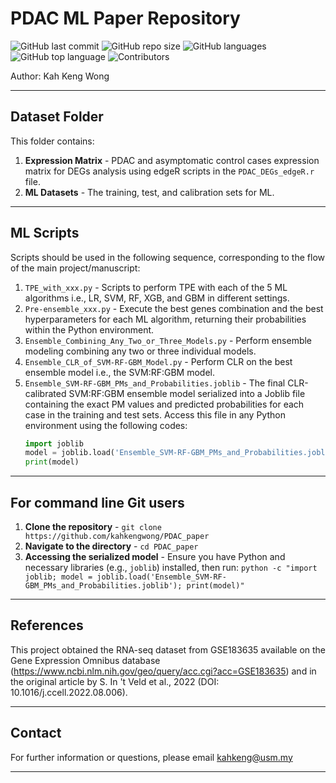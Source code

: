 # PDAC ML Paper Repository
![GitHub last commit](https://img.shields.io/github/last-commit/kahkengwong/PDAC_paper)
![GitHub repo size](https://img.shields.io/github/repo-size/kahkengwong/PDAC_paper)
![GitHub languages](https://img.shields.io/github/languages/count/kahkengwong/PDAC_paper)
![GitHub top language](https://img.shields.io/github/languages/top/kahkengwong/PDAC_paper)
![Contributors](https://img.shields.io/github/contributors/kahkengwong/PDAC_paper)

Author: Kah Keng Wong  

---

## Dataset Folder
This folder contains:
1. **Expression Matrix** - PDAC and asymptomatic control cases expression matrix for DEGs analysis using edgeR scripts in the `PDAC_DEGs_edgeR.r` file.
2. **ML Datasets** - The training, test, and calibration sets for ML.

---

## ML Scripts
Scripts should be used in the following sequence, corresponding to the flow of the main project/manuscript:
1. `TPE_with_xxx.py` - Scripts to perform TPE with each of the 5 ML algorithms i.e., LR, SVM, RF, XGB, and GBM in different settings.
2. `Pre-ensemble_xxx.py` - Execute the best genes combination and the best hyperparameters for each ML algorithm, returning their probabilities within the Python environment.
3. `Ensemble_Combining_Any_Two_or_Three_Models.py` - Perform ensemble modeling combining any two or three individual models.
4. `Ensemble_CLR_of_SVM-RF-GBM_Model.py` - Perform CLR on the best ensemble model i.e., the SVM:RF:GBM model.
5. `Ensemble_SVM-RF-GBM_PMs_and_Probabilities.joblib` - The final CLR-calibrated SVM:RF:GBM ensemble model serialized into a Joblib file containing the exact PM values and predicted probabilities for each case in the training and test sets. Access this file in any Python environment using the following codes:
    ```python
    import joblib
    model = joblib.load('Ensemble_SVM-RF-GBM_PMs_and_Probabilities.joblib')
    print(model)
    ```

---

## For command line Git users
1. **Clone the repository** - ```git clone https://github.com/kahkengwong/PDAC_paper```
2. **Navigate to the directory** - ```cd PDAC_paper```
3. **Accessing the serialized model** - Ensure you have Python and necessary libraries (e.g., `joblib`) installed, then run: ```python -c "import joblib; model = joblib.load('Ensemble_SVM-RF-GBM_PMs_and_Probabilities.joblib'); print(model)"```

---

## References
This project obtained the RNA-seq dataset from GSE183635 available on the Gene Expression Omnibus database (https://www.ncbi.nlm.nih.gov/geo/query/acc.cgi?acc=GSE183635) and in the original article by S. In 't Veld et al., 2022 (DOI: 10.1016/j.ccell.2022.08.006).

---

## Contact
For further information or questions, please email [kahkeng@usm.my](mailto:kahkeng@usm.my)

---
